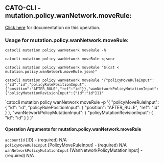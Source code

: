 
## CATO-CLI - mutation.policy.wanNetwork.moveRule:
[Click here](https://api.catonetworks.com/documentation/#mutation-mutation.policy.wanNetwork.moveRule) for documentation on this operation.

### Usage for mutation.policy.wanNetwork.moveRule:

`catocli mutation policy wanNetwork moveRule -h`

`catocli mutation policy wanNetwork moveRule <json>`

`catocli mutation policy wanNetwork moveRule "$(cat < mutation.policy.wanNetwork.moveRule.json)"`

`catocli mutation policy wanNetwork moveRule '{"policyMoveRuleInput":{"id":"id","policyRulePositionInput":{"position":"AFTER_RULE","ref":"id"}},"wanNetworkPolicyMutationInput":{"policyMutationRevisionInput":{"id":"id"}}}'`

`catocli mutation policy wanNetwork moveRule -p '{
    "policyMoveRuleInput": {
        "id": "id",
        "policyRulePositionInput": {
            "position": "AFTER_RULE",
            "ref": "id"
        }
    },
    "wanNetworkPolicyMutationInput": {
        "policyMutationRevisionInput": {
            "id": "id"
        }
    }
}'


#### Operation Arguments for mutation.policy.wanNetwork.moveRule ####

`accountId` [ID] - (required) N/A    
`policyMoveRuleInput` [PolicyMoveRuleInput] - (required) N/A    
`wanNetworkPolicyMutationInput` [WanNetworkPolicyMutationInput] - (required) N/A    
